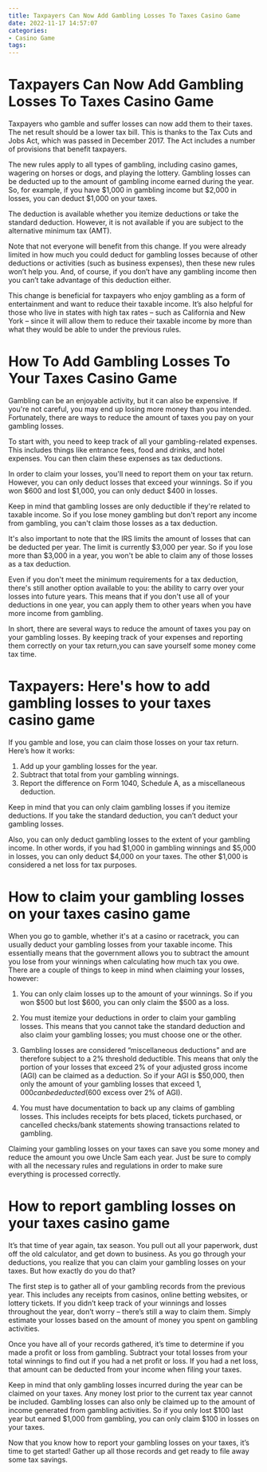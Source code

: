 ```yaml
---
title: Taxpayers Can Now Add Gambling Losses To Taxes Casino Game 
date: 2022-11-17 14:57:07
categories:
- Casino Game
tags:
---
```



#  Taxpayers Can Now Add Gambling Losses To Taxes Casino Game 

Taxpayers who gamble and suffer losses can now add them to their taxes. The net result should be a lower tax bill. This is thanks to the Tax Cuts and Jobs Act, which was passed in December 2017. The Act includes a number of provisions that benefit taxpayers.

The new rules apply to all types of gambling, including casino games, wagering on horses or dogs, and playing the lottery. Gambling losses can be deducted up to the amount of gambling income earned during the year. So, for example, if you have $1,000 in gambling income but $2,000 in losses, you can deduct $1,000 on your taxes.

The deduction is available whether you itemize deductions or take the standard deduction. However, it is not available if you are subject to the alternative minimum tax (AMT).

Note that not everyone will benefit from this change. If you were already limited in how much you could deduct for gambling losses because of other deductions or activities (such as business expenses), then these new rules won’t help you. And, of course, if you don’t have any gambling income then you can’t take advantage of this deduction either.

This change is beneficial for taxpayers who enjoy gambling as a form of entertainment and want to reduce their taxable income. It’s also helpful for those who live in states with high tax rates – such as California and New York – since it will allow them to reduce their taxable income by more than what they would be able to under the previous rules.

#  How To Add Gambling Losses To Your Taxes Casino Game 

Gambling can be an enjoyable activity, but it can also be expensive. If you're not careful, you may end up losing more money than you intended. Fortunately, there are ways to reduce the amount of taxes you pay on your gambling losses.

To start with, you need to keep track of all your gambling-related expenses. This includes things like entrance fees, food and drinks, and hotel expenses. You can then claim these expenses as tax deductions.

In order to claim your losses, you'll need to report them on your tax return. However, you can only deduct losses that exceed your winnings. So if you won $600 and lost $1,000, you can only deduct $400 in losses.

Keep in mind that gambling losses are only deductible if they're related to taxable income. So if you lose money gambling but don't report any income from gambling, you can't claim those losses as a tax deduction.

It's also important to note that the IRS limits the amount of losses that can be deducted per year. The limit is currently $3,000 per year. So if you lose more than $3,000 in a year, you won't be able to claim any of those losses as a tax deduction.

Even if you don't meet the minimum requirements for a tax deduction, there's still another option available to you: the ability to carry over your losses into future years. This means that if you don't use all of your deductions in one year, you can apply them to other years when you have more income from gambling.

In short, there are several ways to reduce the amount of taxes you pay on your gambling losses. By keeping track of your expenses and reporting them correctly on your tax return,you can save yourself some money come tax time.

#  Taxpayers: Here's how to add gambling losses to your taxes casino game 

If you gamble and lose, you can claim those losses on your tax return. Here’s how it works:

1) Add up your gambling losses for the year.
2) Subtract that total from your gambling winnings.
3) Report the difference on Form 1040, Schedule A, as a miscellaneous deduction.

Keep in mind that you can only claim gambling losses if you itemize deductions. If you take the standard deduction, you can’t deduct your gambling losses.

Also, you can only deduct gambling losses to the extent of your gambling income. In other words, if you had $1,000 in gambling winnings and $5,000 in losses, you can only deduct $4,000 on your taxes. The other $1,000 is considered a net loss for tax purposes.

#  How to claim your gambling losses on your taxes casino game 

When you go to gamble, whether it's at a casino or racetrack, you can usually deduct your gambling losses from your taxable income. This essentially means that the government allows you to subtract the amount you lose from your winnings when calculating how much tax you owe. There are a couple of things to keep in mind when claiming your losses, however:

1. You can only claim losses up to the amount of your winnings. So if you won $500 but lost $600, you can only claim the $500 as a loss.

2. You must itemize your deductions in order to claim your gambling losses. This means that you cannot take the standard deduction and also claim your gambling losses; you must choose one or the other.

3. Gambling losses are considered “miscellaneous deductions” and are therefore subject to a 2% threshold deductible. This means that only the portion of your losses that exceed 2% of your adjusted gross income (AGI) can be claimed as a deduction. So if your AGI is $50,000, then only the amount of your gambling losses that exceed $1,000 can be deducted ($600 excess over 2% of AGI).

4. You must have documentation to back up any claims of gambling losses. This includes receipts for bets placed, tickets purchased, or cancelled checks/bank statements showing transactions related to gambling.

 Claiming your gambling losses on your taxes can save you some money and reduce the amount you owe Uncle Sam each year. Just be sure to comply with all the necessary rules and regulations in order to make sure everything is processed correctly.

#  How to report gambling losses on your taxes casino game

It’s that time of year again, tax season. You pull out all your paperwork, dust off the old calculator, and get down to business. As you go through your deductions, you realize that you can claim your gambling losses on your taxes. But how exactly do you do that?

The first step is to gather all of your gambling records from the previous year. This includes any receipts from casinos, online betting websites, or lottery tickets. If you didn’t keep track of your winnings and losses throughout the year, don’t worry – there’s still a way to claim them. Simply estimate your losses based on the amount of money you spent on gambling activities.

Once you have all of your records gathered, it’s time to determine if you made a profit or loss from gambling. Subtract your total losses from your total winnings to find out if you had a net profit or loss. If you had a net loss, that amount can be deducted from your income when filing your taxes.

Keep in mind that only gambling losses incurred during the year can be claimed on your taxes. Any money lost prior to the current tax year cannot be included. Gambling losses can also only be claimed up to the amount of income generated from gambling activities. So if you only lost $100 last year but earned $1,000 from gambling, you can only claim $100 in losses on your taxes.

Now that you know how to report your gambling losses on your taxes, it’s time to get started! Gather up all those records and get ready to file away some tax savings.